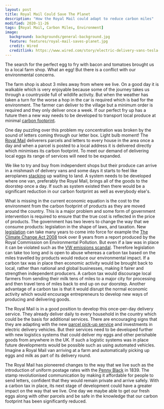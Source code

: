 ```yaml
---
layout: post
title: Royal Mail Could Save The Planet
description: "How the Royal Mail could adapt to reduce carbon miles"
modified: 2020-11-26
tags: [Royal Mail, Carbon Miles, Environment]
image:
  background: backgrounds/general-background.jpg
  feature: features/royal-mail-saves-planet.jpg
  credit: Wired
  creditlink: https://www.wired.com/story/electric-delivery-vans-tesla-stock-car-news/
---
```


The search for the perfect egg to fry with bacon and tomatoes brought us to a local farm shop. What an egg! But there is a conflict with our environmental concerns.

The farm shop is about 3 miles away from where we live. On a good day it is walkable which is very enjoyable because some of the journey takes us through a countryside full of wildlife activity. But when the weather has taken a turn for the worse a hop in the car is required which is bad for the environment. The farmer can deliver to the village but a minimum order is required and they only deliver once a week. If our perfect fry up has a future then a new way needs to be developed to transport local produce at minimal [carbon footprint](https://www.carbonfootprint.com/).

One day puzzling over this problem my concentration was broken by the sound of letters coming through our letter box. Light bulb moment! The [Royal Mail](https://en.wikipedia.org/wiki/Royal_Mail) deliverers parcels and letters to every house in the area once a day and when a parcel is posted to a local address it is delivered directly which minimises its carbon footprint. To meet our demand of delivering local eggs its range of services will need to be expanded.

We like to try and buy from independent shops but their produce can arrive in a mishmash of delivery vans and some days it starts to feel like aeroplanes [stacking](https://en.wikipedia.org/wiki/Heathrow_arrival_stacks) up waiting to land.  A system needs to be developed where one van, preferably the Royal Mail, brings all of the goods to the doorstep once a day. If such as system existed then there would be a significant reduction in our carbon footprint as well as everybody else's.

What is missing in the current economic equation is the cost to the environment from the carbon footprint of products as they are moved around the country. This is a major problem and some form of government intervention is required to ensure that the true cost is reflected in the price of products. The government has two levers to change the way that we consume products: legislation in the shape of laws, and taxation. New [legislation](https://www.gov.uk/guidance/legislative-process-taking-a-bill-through-parliament) can take many years to come into force for example the [The Climate Change Act 2008](https://en.wikipedia.org/wiki/Climate_Change_Act_2008) took over 8 years from a report produced by the Royal Commission on Environmental Pollution. But even if a law was in place it can be violated such as the [VW emissions scandal](https://www.bbc.co.uk/news/business-34324772). Therefore legislation can take too long and is open to abuse whereas a carbon tax based on the miles travelled by products would reduce our environmental impact. If a carbon tax was in place then economic activity would be brought back to local, rather than national and global businesses, making it fairer and strengthen independent producers.  A carbon tax would discourage local farmers from sending their milk tens of miles to a major city for processing and then travel tens of miles back to end up on our doorstep.  Another advantage of a carbon tax is that it would disrupt the normal economic activity which would encourage entrepreneurs to develop new ways of producing and delivering goods.

The Royal Mail is in a good position to develop this once-per-day delivery service. They already deliver daily to every household in the country which could be the basis for additional services. There are encouraging signs that they are adapting with the new [parcel pick-up service](https://www.bbc.co.uk/news/business-54614871) and investments in electric delivery vehicles. But their services need to be developed further with new logistics systems that could deliver my eggs and other perishable goods from anywhere in the UK. If such a logistic systems was in place future developments would be possible such as using automated vehicles. Imagine a Royal Mail van arriving at a farm and automatically picking up eggs and milk as part of its delivery round.


The Royal Mail has pioneered changes to the way that we live such as the introduction of uniform postage rates with the [Penny Black](https://www.theweek.co.uk/royal-mail/63546/penny-black-how-the-worlds-first-stamp-changed-what-we-write) in 1839. The stamp revolutionised communication by making it affordable for people to send letters, confident that they would remain private and arrive safely. With a carbon tax in place, its next stage of development could have a greater impact on the way that we live. One day we maybe able to get our fresh eggs along with other parcels and be safe in the knowledge that our carbon footprint has been significantly reduced.
